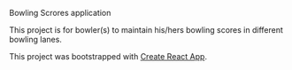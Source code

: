 Bowling Scrores application

This project is for bowler(s) to maintain his/hers bowling scores in different bowling lanes.


This project was bootstrapped with [Create React App](https://github.com/facebook/create-react-app).

